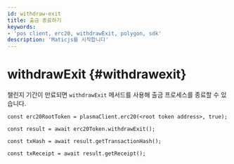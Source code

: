 ```yaml
---
id: withdraw-exit
title: 출금 종료하기
keywords:
- 'pos client, erc20, withdrawExit, polygon, sdk'
description: 'Maticjs를 시작합니다'
---
```


# withdrawExit {#withdrawexit}

챌린지 기간이 만료되면 `withdrawExit` 메서드를 사용해 출금 프로세스를 종료할 수 있습니다.

```
const erc20RootToken = plasmaClient.erc20(<root token address>, true);

const result = await erc20Token.withdrawExit();

const txHash = await result.getTransactionHash();

const txReceipt = await result.getReceipt();

```
